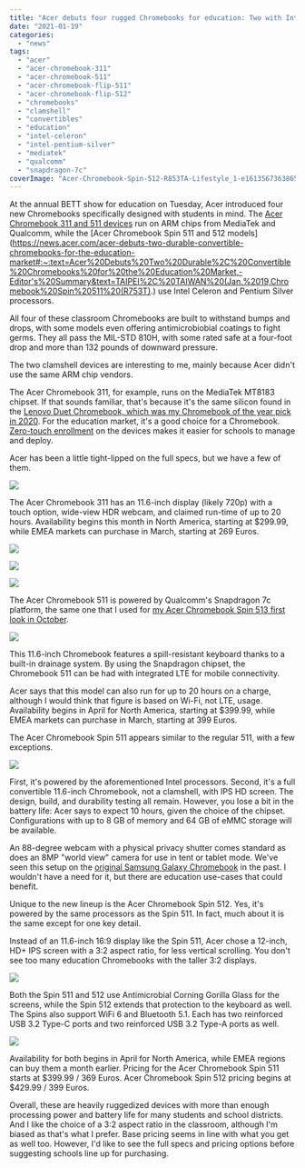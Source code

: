 ```yaml
---
title: "Acer debuts four rugged Chromebooks for education: Two with Intel and two with ARM inside"
date: "2021-01-19"
categories: 
  - "news"
tags: 
  - "acer"
  - "acer-chromebook-311"
  - "acer-chromebook-511"
  - "acer-chromebook-flip-511"
  - "acer-chromebook-flip-512"
  - "chromebooks"
  - "clamshell"
  - "convertibles"
  - "education"
  - "intel-celeron"
  - "intel-pentium-silver"
  - "mediatek"
  - "qualcomm"
  - "snapdragon-7c"
coverImage: "Acer-Chromebook-Spin-512-R853TA-Lifestyle_1-e1613567363865.jpg"
---
```


At the annual BETT show for education on Tuesday, Acer introduced four new Chromebooks specifically designed with students in mind. The [Acer Chromebook 311 and 511 devices](https://news.acer.com/acer-releases-pair-of-new-11-inch-chromebooks-for-education) run on ARM chips from MediaTek and Qualcomm, while the [Acer Chromebook Spin 511 and 512 models](https://news.acer.com/acer-debuts-two-durable-convertible-chromebooks-for-the-education-market#:~:text=Acer%20Debuts%20Two%20Durable%2C%20Convertible%20Chromebooks%20for%20the%20Education%20Market,-Editor's%20Summary&text=TAIPEI%2C%20TAIWAN%20(Jan.%2019,Chromebook%20Spin%20511%20(R753T).) use Intel Celeron and Pentium Silver processors.

All four of these classroom Chromebooks are built to withstand bumps and drops, with some models even offering antimicrobiobial coatings to fight germs. They all pass the MIL-STD 810H, with some rated safe at a four-foot drop and more than 132 pounds of downward pressure.

The two clamshell devices are interesting to me, mainly because Acer didn't use the same ARM chip vendors.

The Acer Chromebook 311, for example, runs on the MediaTek MT8183 chipset. If that sounds familiar, that's because it's the same silicon found in the [Lenovo Duet Chromebook, which was my Chromebook of the year pick in 2020](https://www.aboutchromebooks.com/news/my-pick-for-2020-chromebook-of-the-year/). For the education market, it's a good choice for a Chromebook. [Zero-touch enrollment](https://support.google.com/chrome/a/answer/10130175?hl=en&ref_topic=9028498) on the devices makes it easier for schools to manage and deploy.

Acer has been a little tight-lipped on the full specs, but we have a few of them.

![](images/Acer-Chromebook-311_front-facing-1024x772.jpg)

The Acer Chromebook 311 has an 11.6-inch display (likely 720p) with a touch option, wide-view HDR webcam, and claimed run-time of up to 20 hours. Availability begins this month in North America, starting at $299.99, while EMEA markets can purchase in March, starting at 269 Euros.

![](images/Acer-Chromebook-311_left-facing.jpg)

![](images/Acer-Chromebook-311_side-1.jpg)

![](https://i2.wp.com/www.aboutchromebooks.com/wp-content/uploads/2021/01/Acer-Chromebook-311_side-2.jpg?ssl=1)

The Acer Chromebook 511 is powered by Qualcomm's Snapdragon 7c platform, the same one that I used for [my Acer Chromebook Spin 513 first look in October](https://www.aboutchromebooks.com/news/hello-acer-chromebook-spin-513-the-first-with-a-qualcomm-snapdragon-7c/).

![](images/Acer-Chromebook-511-C741L-photo-1.png)

This 11.6-inch Chromebook features a spill-resistant keyboard thanks to a built-in drainage system. By using the Snapdragon chipset, the Chromebook 511 can be had with integrated LTE for mobile connectivity.

Acer says that this model can also run for up to 20 hours on a charge, although I would think that figure is based on Wi-Fi, not LTE, usage. Availability begins in April for North America, starting at $399.99, while EMEA markets can purchase in March, starting at 399 Euros.

The Acer Chromebook Spin 511 appears similar to the regular 511, with a few exceptions.

![](images/Chromebook-Spin-511-R753T_tablet-mode_right-facing3-1024x820.jpg)

First, it's powered by the aforementioned Intel processors. Second, it's a full convertible 11.6-inch Chromebook, not a clamshell, with IPS HD screen. The design, build, and durability testing all remain. However, you lose a bit in the battery life: Acer says to expect 10 hours, given the choice of the chipset. Configurations with up to 8 GB of memory and 64 GB of eMMC storage will be available.

An 88-degree webcam with a physical privacy shutter comes standard as does an 8MP "world view" camera for use in tent or tablet mode. We've seen this setup on the [original Samsung Galaxy Chromebook](https://www.aboutchromebooks.com/news/samsung-galaxy-chromebook-hands-on-yes-its-as-nice-as-it-looks/) in the past. I wouldn't have a need for it, but there are education use-cases that could benefit.

Unique to the new lineup is the Acer Chromebook Spin 512. Yes, it's powered by the same processors as the Spin 511. In fact, much about it is the same except for one key detail.

Instead of an 11.6-inch 16:9 display like the Spin 511, Acer chose a 12-inch, HD+ IPS screen with a 3:2 aspect ratio, for less vertical scrolling. You don't see too many education Chromebooks with the taller 3:2 displays.

![](images/Acer-Chromebook-Spin-512-R853TA-dual-photo.png)

Both the Spin 511 and 512 use Antimicrobial Corning Gorilla Glass for the screens, while the Spin 512 extends that protection to the keyboard as well. The Spins also support WiFi 6 and Bluetooth 5.1. Each has two reinforced USB 3.2 Type-C ports and two reinforced USB 3.2 Type-A ports as well.

![](images/Acer-Chromebook-Spin-512-R853TA-Lifestyle_3-1024x576.jpg)

Availability for both begins in April for North America, while EMEA regions can buy them a month earlier. Pricing for the Acer Chromebook Spin 511 starts at $399.99 / 369 Euros. Acer Chromebook Spin 512 pricing begins at $429.99 / 399 Euros.

Overall, these are heavily ruggedized devices with more than enough processing power and battery life for many students and school districts. And I like the choice of a 3:2 aspect ratio in the classroom, although I'm biased as that's what I prefer. Base pricing seems in line with what you get as well too. However, I'd like to see the full specs and pricing options before suggesting schools line up for purchasing.
